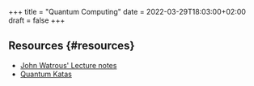 +++
title = "Quantum Computing"
date = 2022-03-29T18:03:00+02:00
draft = false
+++

## Resources {#resources}

-   [John Watrous' Lecture notes](https://cs.uwaterloo.ca/%7Ewatrous/QC-notes/)
-   [Quantum Katas](https://github.com/Microsoft/QuantumKatas)
